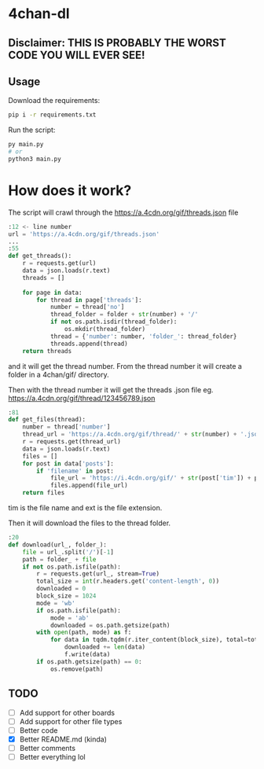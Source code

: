 # 4chan-dl
## Disclaimer: **THIS IS PROBABLY THE WORST CODE YOU WILL EVER SEE!**

## Usage
Download the requirements:
```bash
pip i -r requirements.txt
```
Run the script:
```bash
py main.py
# or
python3 main.py
```
# How does it work?
The script will crawl through the https://a.4cdn.org/gif/threads.json file
```python
:12 <- line number
url = 'https://a.4cdn.org/gif/threads.json'
...
:55 
def get_threads():
    r = requests.get(url)
    data = json.loads(r.text)
    threads = []
    
    for page in data:
        for thread in page['threads']:
            number = thread['no']
            thread_folder = folder + str(number) + '/'
            if not os.path.isdir(thread_folder):
                os.mkdir(thread_folder)
            thread = {'number': number, 'folder_': thread_folder}
            threads.append(thread)
    return threads
```
and it will get the thread number.
From the thread number it will create a folder in a 4chan/gif/ directory.

Then with the thread number it will get the threads .json file eg. https://a.4cdn.org/gif/thread/123456789.json
```python
:81
def get_files(thread):
    number = thread['number']
    thread_url = 'https://a.4cdn.org/gif/thread/' + str(number) + '.json'
    r = requests.get(thread_url)
    data = json.loads(r.text)
    files = []
    for post in data['posts']:
        if 'filename' in post:
            file_url = 'https://i.4cdn.org/gif/' + str(post['tim']) + post['ext']
            files.append(file_url)
    return files
```
tim is the file name and ext is the file extension.

Then it will download the files to the thread folder.
```python
:20
def download(url_, folder_):
    file = url_.split('/')[-1]
    path = folder_ + file
    if not os.path.isfile(path):
        r = requests.get(url_, stream=True)
        total_size = int(r.headers.get('content-length', 0))
        downloaded = 0
        block_size = 1024
        mode = 'wb'
        if os.path.isfile(path):
            mode = 'ab'
            downloaded = os.path.getsize(path)
        with open(path, mode) as f:
            for data in tqdm.tqdm(r.iter_content(block_size), total=total_size, unit='B', unit_scale=True, desc=file):
                downloaded += len(data)
                f.write(data)
        if os.path.getsize(path) == 0:
            os.remove(path)
```

## TODO
- [ ] Add support for other boards
- [ ] Add support for other file types
- [ ] Better code
- [x] Better README.md (kinda)
- [ ] Better comments
- [ ] Better everything lol
